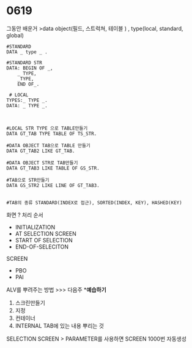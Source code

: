 # 0619

그동안 배운거 &gt;data object\(필드, 스트럭쳐, 테이블 \) , type\(local, standard, global\)

```text
#STANDARD
DATA _ type _ .

#STANDARD STR
DATA: BEGIN OF _,
    _ TYPE, 
    _TYPE,
    END OF_.
    
 # LOCAL   
TYPES:_ TYPE _.
DATA: _ TYPE _.



#LOCAL STR TYPE 으로 TABLE만들기
DATA GT_TAB TYPE TABLE OF TS_STR.

#DATA OBJECT TAB으로 TABLE 만들기 
DATA GT_TAB2 LIKE GT_TAB.

#DATA OBJECT STR로 TAB만들기 
DATA GT_TAB3 LIKE TABLE OF GS_STR.

#TAB으로 STR만들기
DATA GS_STR2 LIKE LINE OF GT_TAB3.


#TAB의 종류 STANDARD(INDEX로 접근), SORTED(INDEX, KEY), HASHED(KEY)
```



화면 ? 처리 순서 

* INITIALIZATION
* AT SELECTION SCREEN
* START OF SELECTION
* END-OF-SELECITON

SCREEN

* PBO
* PAI

ALV를 뿌려주는 방법 &gt;&gt;&gt; 다음주 \***예습하기**

1. 스크린만들기
2. 지정
3. 컨테이너
4. INTERNAL TAB에 있는 내용 뿌리는 것 

SELECTION SCREEN &gt; PARAMETER를 사용하면 SCREEN 1000번 자동생성  


